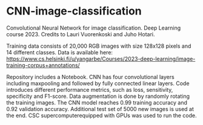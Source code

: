 # CNN-image-classification
Convolutional Neural Network for image classification. Deep Learning course 2023. Credits to Lauri Vuorenkoski and Juho Hotari.

Training data consists of 20,000 RGB images with size 128x128 pixels and 14 different classes. Data is available here: https://www.cs.helsinki.fi/u/yangarbe/Courses/2023-deep-learning/image-training-corpus+annotations/

Repository includes a Notebook. CNN has four convolutional layers including maxpooling and followed by fully connected linear layers. Code introduces different performance metrics, such as loss, sensitivity, specificity and F1-score. Data augmentation is done by randomly rotating the training images. The CNN model reaches 0.99 training accuracy and 0.92 validation accuracy. Additional test set of 5000 new images is used at the end. CSC supercomputerequipped with GPUs was used to run the code.
